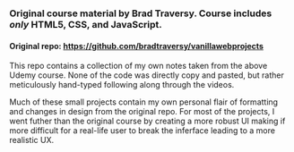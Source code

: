 ### Original course material by Brad Traversy. Course includes *only* HTML5, CSS, and JavaScript.

#### Original repo: https://github.com/bradtraversy/vanillawebprojects

This repo contains a collection of my own notes taken from the above Udemy course. None of the code was directly copy and pasted, but rather meticulously hand-typed following along through the videos.

Much of these small projects contain my own personal flair of formatting and changes in design from the original repo. For most of the projects, I went futher than the original course by creating a more robust UI making if more difficult for a real-life user to break the inferface leading to a more realistic UX.
